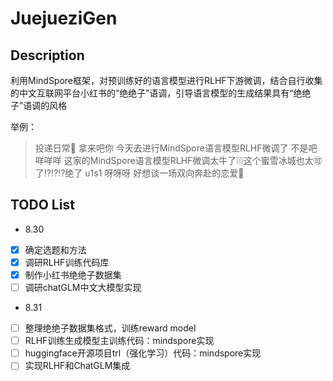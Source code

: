 # JuejueziGen

## Description

利用MindSpore框架，对预训练好的语言模型进行RLHF下游微调，结合自行收集的中文互联网平台小红书的“绝绝子”语调，引导语言模型的生成结果具有“绝绝子”语调的风格

举例：
> 投递日常💙 拿来吧你 今天去进行MindSpore语言模型RLHF微调了 不是吧 咩咩咩 这家的MindSpore语言模型RLHF微调太牛了❕❕❕这个蜜雪冰城也太🉑了⁉⁉⁉绝了 u1s1 呀呀呀 好想谈一场双向奔赴的恋爱🥝

## TODO List

- 8.30

- [x] 确定选题和方法
- [x] 调研RLHF训练代码库
- [x] 制作小红书绝绝子数据集
- [ ] 调研chatGLM中文大模型实现

- 8.31

- [ ] 整理绝绝子数据集格式，训练reward model
- [ ] RLHF训练生成模型主训练代码：mindspore实现
- [ ] huggingface开源项目trl（强化学习）代码：mindspore实现
- [ ] 实现RLHF和ChatGLM集成